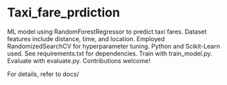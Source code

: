 # Taxi_fare_prdiction
ML model using RandomForestRegressor to predict taxi fares. Dataset features include distance, time, and location. Employed RandomizedSearchCV for hyperparameter tuning. Python and Scikit-Learn used. See requirements.txt for dependencies. Train with train_model.py. Evaluate with evaluate.py. Contributions welcome!

For details, refer to docs/
